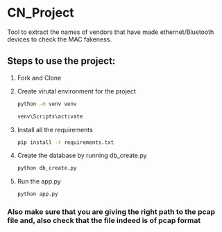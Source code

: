 # CN_Project
Tool to extract the names of vendors that have made ethernet/Bluetooth devices  to check the MAC fakeness.

## Steps to use the project:

1. Fork and Clone

2. Create virutal environment for the project
    ```bash
    python -m venv venv
    
    venv\Scripts\activate
    ```
3. Install all the requirements

    ```bash
    pip install -r requirements.txt
    ```
4. Create the database by running db_create.py

    ```bash
    python db_create.py
    ```
5. Run the app.py
    ```bash
    python app.py
    ```
 ### Also make sure that you are giving the right path to the pcap file and, also check that the file indeed is of pcap format
